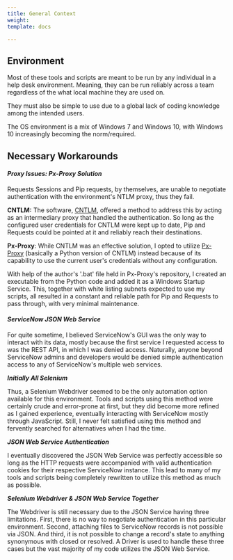 ```yaml
---
title: General Context
weight: 
template: docs

---
```

## Environment

Most of these tools and scripts are meant to be run by any individual in a help desk environment. Meaning, they can be run reliably across a team regardless of the what local machine they are used on. 

They must also be simple to use due to a global lack of coding knowledge among the intended users.

The OS environment is a mix of Windows 7 and Windows 10, with Windows 10 increasingly becoming the norm/required.

## Necessary Workarounds

#### _Proxy Issues: Px-Proxy Solution_

Requests Sessions and Pip requests, by themselves, are unable to negotiate authentication with the environment's NTLM proxy, thus they fail. 

**CNTLM:** The software, [CNTLM](http://cntlm.sourceforge.net/), offered a method to address this by acting as an intermediary proxy that handled the authentication. So long as the configured user credentials for CNTLM were kept up to date, Pip and Requests could be pointed at it and reliably reach their destinations.

**Px-Proxy**: While CNTLM was an effective solution, I opted to utilize [Px-Proxy](https://github.com/genotrance/px "Px-Proxy") (basically a Python version of CNTLM) instead because of its capability to use the current user's credentials without any configuration.

With help of the author's '.bat' file held in Px-Proxy's repository, I created an executable from the Python code and added it as a Windows Startup Service. This, together with white listing subnets expected to use my scripts, all resulted in a constant and reliable path for Pip and Requests to pass through, with very minimal maintenance.

#### _ServiceNow JSON Web Service_

For quite sometime, I believed ServiceNow's GUI was the only way to interact with its data, mostly because the first service I requested access to was the REST API, in which I was denied access. Naturally, anyone beyond ServiceNow admins and developers would be denied simple authentication access to any of ServiceNow's multiple web services.

**_Initially All Selenium_**

Thus, a Selenium Webdriver seemed to be the only automation option available for this environment. Tools and scripts using this method were certainly crude and error-prone at first, but they did become more refined as I gained experience, eventually interacting with ServiceNow mostly through JavaScript. Still, I never felt satisfied using this method and fervently searched for alternatives when I had the time.

**_JSON Web Service Authentication_**

I eventually discovered the JSON Web Service was perfectly accessible so long as the HTTP requests were accompanied with valid authentication cookies for their respective ServiceNow instance. This lead to many of my tools and scripts being completely rewritten to utilize this method as much as possible.

**_Selenium Webdriver & JSON Web Service Together_**

The Webdriver is still necessary due to the JSON Service having three limitations. First, there is no way to negotiate authentication in this particular environment. Second, attaching files to ServiceNow records is not possible via JSON. And third, it is not possible to change a record's state to anything synonymous with closed or resolved. A Driver is used to handle these three cases but the vast majority of my code utilizes the JSON Web Service.